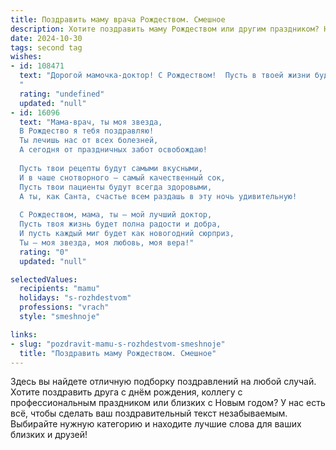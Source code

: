 ```yaml
---
title: Поздравить маму врача Рождеством. Смешное
description: Хотите поздравить маму Рождеством или другим праздником? Наш ИИ создаст незабываемое поздравление, а вы обязательно выделитесь среди других.  
date: 2024-10-30
tags: second tag
wishes:
- id: 108471
  text: "Дорогой мамочка-доктор! С Рождеством!  Пусть в твоей жизни будет столько же чудес, сколько ты совершаешь исцелений, а единственное, что тебе придется лечить в этот праздник – это разве что головную боль от чрезмерного веселья!  Желаю тебе крепкого здоровья (сама знаешь, как это важно!), море позитива и чтобы Санта-Клаус принес тебе не только подарки, но и  год без дежурств!
  "
  rating: "undefined"
  updated: "null"
- id: 16096
  text: "Мама-врач, ты моя звезда,
  В Рождество я тебя поздравляю!
  Ты лечишь нас от всех болезней,
  А сегодня от праздничных забот освобождаю!
  
  Пусть твои рецепты будут самыми вкусными,
  И в чаше снотворного – самый качественный сок,
  Пусть твои пациенты будут всегда здоровыми,
  А ты, как Санта, счастье всем раздашь в эту ночь удивительную!
  
  С Рождеством, мама, ты – мой лучший доктор,
  Пусть твоя жизнь будет полна радости и добра,
  И пусть каждый миг будет как новогодний сюрприз,
  Ты – моя звезда, моя любовь, моя вера!"
  rating: "0"
  updated: "null"

selectedValues:
  recipients: "mamu"
  holidays: "s-rozhdestvom"
  professions: "vrach"
  style: "smeshnoje"

links:
- slug: "pozdravit-mamu-s-rozhdestvom-smeshnoje"
  title: "Поздравить маму Рождеством. Смешное"
---
```


Здесь вы найдете отличную подборку поздравлений на любой случай. 
Хотите поздравить друга с днём рождения, коллегу с профессиональным праздником или близких с Новым годом? У нас есть всё, чтобы сделать ваш поздравительный текст незабываемым. Выбирайте нужную категорию и находите лучшие слова для ваших близких и друзей!
